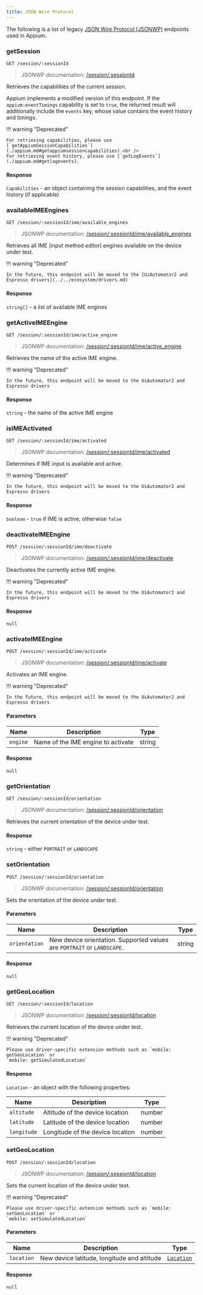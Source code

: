 ```yaml
---
title: JSON Wire Protocol
---
```

<style>
  ul[data-md-component="toc"] .md-nav {
    display: none;
  }
</style>

The following is a list of legacy [JSON Wire Protocol (JSONWP)](https://www.selenium.dev/documentation/legacy/json_wire_protocol/)
endpoints used in Appium.

### getSession

```
GET /session/:sessionId
```

> JSONWP documentation: [/session/:sessionId](https://www.selenium.dev/documentation/legacy/json_wire_protocol/#sessionsessionid)

Retrieves the capabilities of the current session.

Appium implements a modified version of this endpoint. If the `appium:eventTimings` capability is
set to `true`, the returned result will additionally include the `events` key, whose value contains
the event history and timings.

!!! warning "Deprecated"

    For retrieving capabilities, please use [`getAppiumSessionCapabilities`](./appium.md#getappiumsessioncapabilities).<br />
    For retrieving event history, please use [`getLogEvents`](./appium.md#getlogevents).

#### Response

`Capabilities` - an object containing the session capabilities, and the event history (if applicable)

### availableIMEEngines

```
GET /session/:sessionId/ime/available_engines
```

> JSONWP documentation: [/session/:sessionId/ime/available_engines](https://www.selenium.dev/documentation/legacy/json_wire_protocol/#sessionsessionidimeavailable_engines)

Retrieves all IME (input method editor) engines available on the device under test.

!!! warning "Deprecated"

    In the future, this endpoint will be moved to the [UiAutomator2 and Espresso drivers](../../ecosystem/drivers.md)

#### Response

`string[]` - a list of available IME engines

### getActiveIMEEngine

```
GET /session/:sessionId/ime/active_engine
```

> JSONWP documentation: [/session/:sessionId/ime/active_engine](https://www.selenium.dev/documentation/legacy/json_wire_protocol/#sessionsessionidimeactive_engine)

Retrieves the name of the active IME engine.

!!! warning "Deprecated"

    In the future, this endpoint will be moved to the UiAutomator2 and Espresso drivers

#### Response

`string` - the name of the active IME engine

### isIMEActivated

```
GET /session/:sessionId/ime/activated
```

> JSONWP documentation: [/session/:sessionId/ime/activated](https://www.selenium.dev/documentation/legacy/json_wire_protocol/#sessionsessionidimeactivated)

Determines if IME input is available and active.

!!! warning "Deprecated"

    In the future, this endpoint will be moved to the UiAutomator2 and Espresso drivers

#### Response

`boolean` - `true` if IME is active, otherwise `false`

### deactivateIMEEngine

```
POST /session/:sessionId/ime/deactivate
```

> JSONWP documentation: [/session/:sessionId/ime/deactivate](https://www.selenium.dev/documentation/legacy/json_wire_protocol/#sessionsessionidimedeactivate)

Deactivates the currently active IME engine.

!!! warning "Deprecated"

    In the future, this endpoint will be moved to the UiAutomator2 and Espresso drivers

#### Response

`null`

### activateIMEEngine

```
POST /session/:sessionId/ime/activate
```

> JSONWP documentation: [/session/:sessionId/ime/activate](https://www.selenium.dev/documentation/legacy/json_wire_protocol/#sessionsessionidimeactivate)

Activates an IME engine.

!!! warning "Deprecated"

    In the future, this endpoint will be moved to the UiAutomator2 and Espresso drivers

#### Parameters

|Name|Description|Type|
|--|--|--|
|`engine`|Name of the IME engine to activate|string|

#### Response

`null`

### getOrientation

```
GET /session/:sessionId/orientation
```

> JSONWP documentation: [/session/:sessionId/orientation](https://www.selenium.dev/documentation/legacy/json_wire_protocol/#sessionsessionidorientation)

Retrieves the current orientation of the device under test.

#### Response

`string` - either `PORTRAIT` or `LANDSCAPE`

### setOrientation

```
POST /session/:sessionId/orientation
```

> JSONWP documentation: [/session/:sessionId/orientation](https://www.selenium.dev/documentation/legacy/json_wire_protocol/#sessionsessionidorientation)

Sets the orientation of the device under test.

#### Parameters

|Name|Description|Type|
|--|--|--|
|`orientation`|New device orientation. Supported values are `PORTRAIT` or `LANDSCAPE`.|string|

#### Response

`null`

### getGeoLocation

```
GET /session/:sessionId/location
```

> JSONWP documentation: [/session/:sessionId/location](https://www.selenium.dev/documentation/legacy/json_wire_protocol/#sessionsessionidlocation)

Retrieves the current location of the device under test.

!!! warning "Deprecated"

    Please use driver-specific extension methods such as `mobile: getGeoLocation` or
    `mobile: getSimulatedLocation`

#### Response

`Location` - an object with the following properties:

|Name|Description|Type|
|--|--|--|
|`altitude`|Altitude of the device location|number|
|`latitude`|Latitude of the device location|number|
|`longitude`|Longitude of the device location|number|

### setGeoLocation

```
POST /session/:sessionId/location
```

> JSONWP documentation: [/session/:sessionId/location](https://www.selenium.dev/documentation/legacy/json_wire_protocol/#sessionsessionidlocation)

Sets the current location of the device under test.

!!! warning "Deprecated"

    Please use driver-specific extension methods such as `mobile: setGeoLocation` or
    `mobile: setSimulatedLocation`

#### Parameters

|Name|Description|Type|
|--|--|--|
|`location`|New device latitude, longitude and altitude|[`Location`](#response_6)|

#### Response

`null`
